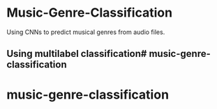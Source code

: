 # Music-Genre-Classification
Using CNNs to predict musical genres from audio files.

## Using multilabel classification# music-genre-classification
# music-genre-classification
